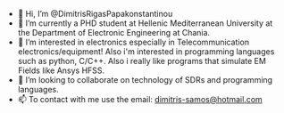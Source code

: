 - 👋 Hi, I’m @DimitrisRigasPapakonstantinou
- 🌱 I’m currently a PHD student at Hellenic Mediterranean University at the Department of Electronic Engineering at Chania.
- 👀 I’m interested in electronics especially in Telecommunication electronics/equipment! Also i'm interested in programming languages such as python, C/C++. Also i really like programs that simulate EM Fields like Ansys HFSS. 
- 💞️ I’m looking to collaborate on technology of SDRs and programming languages.
- 📫 To contact with me use the email: dimitris-samos@hotmail.com

<!---
DimitrisRigasPapakonstantinou/DimitrisRigasPapakonstantinou is a ✨ special ✨ repository because its `README.md` (this file) appears on your GitHub profile.
You can click the Preview link to take a look at your changes.
--->

